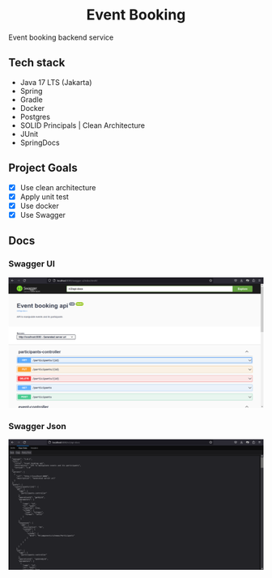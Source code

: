 <h1 align="center">Event Booking</h1>
Event booking backend service

## Tech stack
* Java 17 LTS (Jakarta)
* Spring
* Gradle
* Docker
* Postgres
* SOLID Principals | Clean Architecture
* JUnit
* SpringDocs

## Project Goals
- [x] Use clean architecture  
- [x] Apply unit test  
- [x] Use docker  
- [x] Use Swagger  

## Docs
### Swagger UI
![swagger-ui](/docs/swagger-ui.png)

### Swagger Json
![swagger-json](/docs/swagger-json.png)
